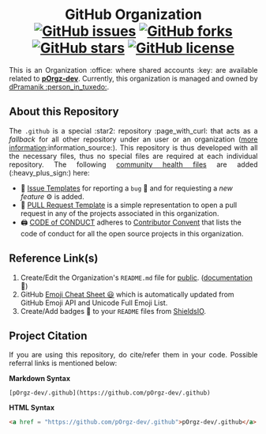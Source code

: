 <h1 align = "center">
  GitHub Organization<br>
  <a href="https://github.com/pOrgz-dev/.github/issues"><img alt="GitHub issues" src="https://img.shields.io/github/issues/pOrgz-dev/.github?logo=github&style=plastic"></a>
  <a href="https://github.com/pOrgz-dev/.github/network"><img alt="GitHub forks" src="https://img.shields.io/github/forks/pOrgz-dev/.github?logo=github&style=plastic"></a>
  <a href="https://github.com/pOrgz-dev/.github/stargazers"><img alt="GitHub stars" src="https://img.shields.io/github/stars/pOrgz-dev/.github?logo=github&style=plastic"></a>
  <a href="https://github.com/pOrgz-dev/.github/blob/master/LICENSE"><img alt="GitHub license" src="https://img.shields.io/github/license/pOrgz-dev/.github?logo=git&style=plastic"></a>
</h1>

<p align = "justify">This is an Organization :office: where shared accounts :key: are available related to <a href = "https://github.com/pOrgz-dev"><b>pOrgz-dev</b></a>. Currently, this organization is managed and owned by <a href = "https://github.com/ZenithClown">dPramanik :person_in_tuxedo:</a>.</p>

## About this Repository

<p align = "justify">The <code>.github</code> is a special :star2: repository :page_with_curl: that acts as a <i>fallback</i> for all other repository under an user or an organization (<a href = "https://www.freecodecamp.org/news/how-to-use-the-dot-github-repository/">more information</a>:information_source:). This repository is thus developed with all the necessary files, thus no special files are required at each individual repository. The following <a href = "https://docs.github.com/en/communities/setting-up-your-project-for-healthy-contributions/creating-a-default-community-health-file">community health files</a> are added (:heavy_plus_sign:) here:</p>

* :toolbox: [Issue Templates](.github/ISSUE_TEMPLATE) for reporting a `bug` :bug: and for requiesting a *new feature* :gear: is added.
* :nut_and_bolt: [PULL Request Template](.github/PULL_REQUEST_TEMPLATE.md) is a simple representation to open a pull request in any of the projects associated in this organization.
* :printer: [CODE of CONDUCT](.github/CODE_OF_CONDUCT.md) adheres to [Contributor Convent](https://www.contributor-covenant.org/) that lists the code of conduct for all the open source projects in this organization.

## Reference Link(s)
1. Create/Edit the Organization's `README.md` file for [public](profile/README.md). ([documentation](https://docs.github.com/en/organizations/collaborating-with-groups-in-organizations/customizing-your-organizations-profile):notebook_with_decorative_cover:)
2. GitHub [Emoji Cheat Sheet :smiley:](https://github.com/ikatyang/emoji-cheat-sheet/blob/master/README.md) which is automatically updated from GitHub Emoji API and Unicode Full Emoji List.
3. Create/Add badges :beginner: to your `README` files from [ShieldsIO](https://shields.io/).

## Project Citation

<p align = "justify">If you are using this repository, do cite/refer them in your code. Possible referral links is mentioned below:</p>

**Markdown Syntax**
```
[pOrgz-dev/.github](https://github.com/pOrgz-dev/.github)
```

**HTML Syntax**
```html
<a href = "https://github.com/pOrgz-dev/.github">pOrgz-dev/.github</a>
```
